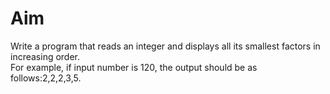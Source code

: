 # Aim
<p>
  Write a program that reads an integer and displays all its smallest factors in increasing order. <br>
  For example, if input number is 120, the output should be as follows:2,2,2,3,5. 
</p>
